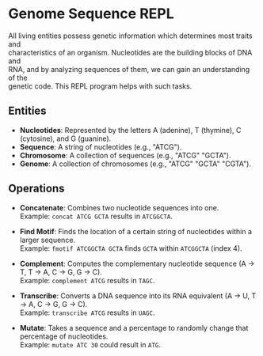 # Genome Sequence REPL

All living entities possess genetic information which determines most traits and\
characteristics of an organism. Nucleotides are the building blocks of DNA and\
RNA, and by analyzing sequences of them, we can gain an understanding of the\
genetic code. This REPL program helps with such tasks.

## Entities

- **Nucleotides**: Represented by the letters A (adenine), T (thymine), C (cytosine), and G (guanine).
- **Sequence**: A string of nucleotides (e.g., "ATCG").
- **Chromosome**: A collection of sequences (e.g., "ATCG" "GCTA").
- **Genome**: A collection of chromosomes (e.g., "ATCG" "GCTA" "CGTA").

## Operations

- **Concatenate**: Combines two nucleotide sequences into one.\
  Example: `concat ATCG GCTA` results in `ATCGGCTA`.

- **Find Motif**: Finds the location of a certain string of nucleotides within a larger sequence.\
  Example: `fmotif ATCGGCTA GCTA` finds `GCTA` within `ATCGGCTA` (index 4).

- **Complement**: Computes the complementary nucleotide sequence (A -> T, T -> A, C -> G, G -> C).\
  Example: `complement ATCG` results in `TAGC`.

- **Transcribe**: Converts a DNA sequence into its RNA equivalent (A -> U, T -> A, C -> G, G -> C).\
  Example: `transcribe ATCG` results in `UAGC`.

- **Mutate**: Takes a sequence and a percentage to randomly change that percentage of nucleotides.\
  Example: `mutate ATC 30` could result in `ATG`.